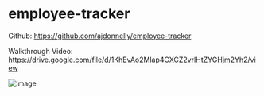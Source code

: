 # employee-tracker
Github: https://github.com/ajdonnelly/employee-tracker

Walkthrough Video: https://drive.google.com/file/d/1KhEvAo2Mlap4CXCZ2vrlHtZYGHjm2Yh2/view

![image](https://user-images.githubusercontent.com/65695895/95410908-d262ec80-08ea-11eb-84be-2972104fb114.png)
